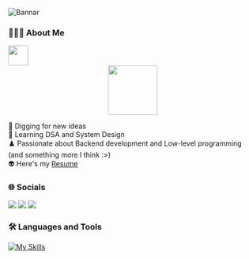 
![Bannar](https://github.com/VyshnavCJ/VyshnavCJ/assets/69347001/84edeb3a-8534-44d3-a7ad-afdaae7c032a)

### 👨🏻‍💻  About Me
<img src="https://readme-typing-svg.herokuapp.com?vCenter=true&width=500&lines=Backend+Engineer;" height="40"/>
<div id="header" align="center">
  <img src="https://media.giphy.com/media/3wsrhM8EFqSprUAxbv/giphy.gif" width="100"/>
</div>

🔭 Digging for new ideas \
🌱 Learning DSA and System Design \
♟️ Passionate about Backend development and Low-level programming (and something more I think :>) \
👽 Here's my [Resume](https://drive.google.com/file/d/1o7OorlTqBC8SjWs9Mg7MyzsqhfM1mvCB/view?usp=sharing) 

### 🌐 Socials
<div>
  <a href="mailto:vyshnavjenilkumarcc@gmail.com"><img src="https://img.shields.io/badge/-vyshnavjenilkumarcc%40gmail.com-7B83EB?&style=for-the-badge&logo=Gmail&logoColor=red" ></a>  
  <a href="https://www.linkedin.com/in/vyshnavcj"><img src="https://img.shields.io/badge/Vyshnav C J-%230077B5.svg?&style=for-the-badge&logo=linkedin&logoColor=white" ></a> 
  <a href="https://twitter.com/Vyshnav_C_J"><img src="https://img.shields.io/badge/Vyshnav C J-%23000000.svg?&style=for-the-badge&logo=X&logoColor=white"></a>
</div>

### 🛠 Languages and Tools
[![My Skills](https://skillicons.dev/icons?i=cpp,c,cs,js,ts,mysql,css,html,nodejs,express,mongodb,dotnet,jest,postman,git,neovim,linux,bash&theme=dark)](https://skillicons.dev)

